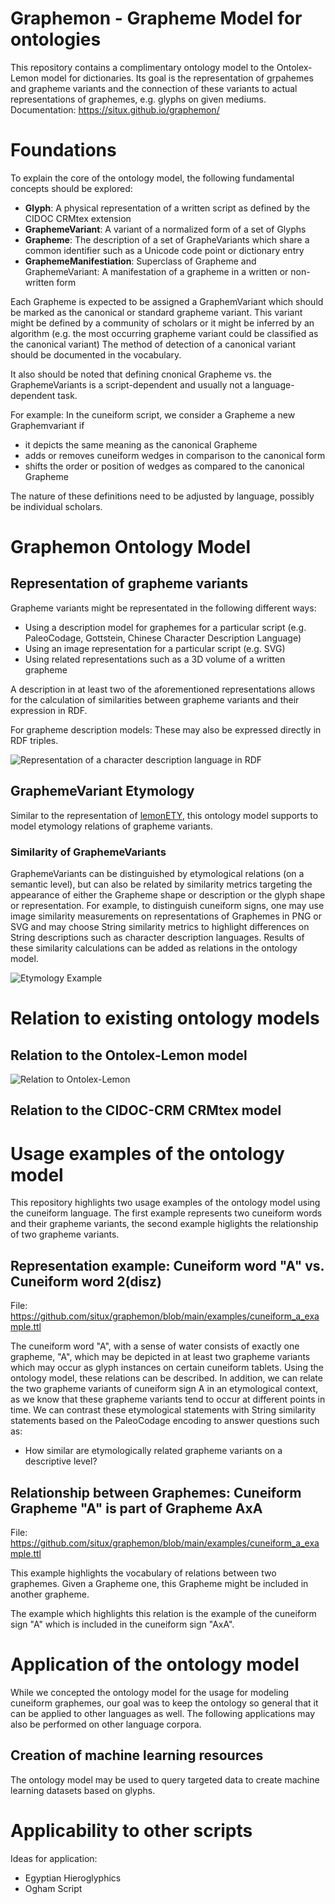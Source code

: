 # Graphemon - Grapheme Model for ontologies
This repository contains a complimentary ontology model to the Ontolex-Lemon model for dictionaries.
Its goal is the representation of grpahemes and grapheme variants and the connection of these variants to actual representations of graphemes, e.g. glyphs on given mediums.
Documentation: https://situx.github.io/graphemon/

# Foundations
To explain the core of the ontology model, the following fundamental concepts should be explored:
* **Glyph**: A physical representation of a written script as defined by the CIDOC CRMtex extension
* **GraphemeVariant**: A variant of a normalized form of a set of Glyphs
* **Grapheme**: The description of a set of GrapheVariants which share a common identifier such as a Unicode code point or dictionary entry
* **GraphemeManifestiation**: Superclass of Grapheme and GraphemeVariant: A manifestation of a grapheme in a written or non-written form

Each Grapheme is expected to be assigned a GraphemVariant which should be marked as the canonical or standard grapheme variant.
This variant might be defined by a community of scholars or it might be inferred by an algorithm (e.g. the most occurring grapheme variant could be classified as the canonical variant)
The method of detection of a canonical variant should be documented in the vocabulary.

It also should be noted that defining cnonical Grapheme vs. the GraphemeVariants is a script-dependent and usually not a language-dependent task.

For example: In the cuneiform script, we consider a Grapheme a new Graphemvariant if
* it depicts the same meaning as the canonical Grapheme
* adds or removes cuneiform wedges in comparison to the canonical form
* shifts the order or position of wedges as compared to the canonical Grapheme

The nature of these definitions need to be adjusted by language, possibly be individual scholars.

# Graphemon Ontology Model

## Representation of grapheme variants
Grapheme variants might be representated in the following different ways:
* Using a description model for graphemes for a particular script (e.g. PaleoCodage, Gottstein, Chinese Character Description Language)
* Using an image representation for a particular script (e.g. SVG)
* Using related representations such as a 3D volume of a written grapheme

A description in at least two of the aforementioned representations allows for the calculation of similarities between grapheme variants and their expression in RDF.

For grapheme description models: These may also be expressed directly in RDF triples.

![Representation of a character description language in RDF](images/paleocodeinrdf.png)

## GraphemeVariant Etymology

Similar to the representation of [lemonETY](https://github.com/anasfkhan81/lemonEty), this ontology model supports to model etymology relations of grapheme variants.

### Similarity of GraphemeVariants

GraphemeVariants can be distinguished by etymological relations (on a semantic level), but can also be related by similarity metrics targeting the appearance of either the Grapheme shape or description or the glyph shape or representation.
For example, to distinguish cuneiform signs, one may use image similarity measurements on representations of Graphemes in PNG or SVG and may choose String similarity metrics to highlight differences on String descriptions such as character description languages.
Results of these similarity calculations can be added as relations in the ontology model.

![Etymology Example](images/etymologyexample.png)

# Relation to existing ontology models

## Relation to the Ontolex-Lemon model

![Relation to Ontolex-Lemon](images/graphemon_lemon_connection.png)

## Relation to the CIDOC-CRM CRMtex model

# Usage examples of the ontology model

This repository highlights two usage examples of the ontology model using the cuneiform language. The first example represents two cuneiform words and their grapheme variants, the second example higlights the relationship of two grapheme variants.

## Representation example: Cuneiform word "A" vs. Cuneiform word 2(disz)

File: https://github.com/situx/graphemon/blob/main/examples/cuneiform_a_example.ttl

The cuneiform word "A", with a sense of water consists of exactly one grapheme, "A", which may be depicted in at least two grapheme variants which may occur as glyph instances on certain cuneiform tablets.
Using the ontology model, these relations can be described.
In addition, we can relate the two grapheme variants of cuneiform sign A in an etymological context, as we know that these grapheme variants tend to occur at different points in time.
We can contrast these etymological statements with String similarity statements based on the PaleoCodage encoding to answer questions such as:
* How similar are etymologically related grapheme variants on a descriptive level?



## Relationship between Graphemes: Cuneiform Grapheme "A" is part of Grapheme AxA

File: https://github.com/situx/graphemon/blob/main/examples/cuneiform_a_example.ttl

This example highlights the vocabulary of relations between two graphemes. Given a Grapheme one, this Grapheme might be included in another grapheme.

The example which highlights this relation is the example of the cuneiform sign "A" which is included in the cuneiform sign "AxA".

# Application of the ontology model

While we concepted the ontology model for the usage for modeling cuneiform graphemes, our goal was to keep the ontology so general that it can be applied to other languages as well. The following applications may also be performed on other language corpora.

## Creation of machine learning resources

The ontology model may be used to query targeted data to create machine learning datasets based on glyphs.

# Applicability to other scripts

Ideas for application:
* Egyptian Hieroglyphics
* Ogham Script


